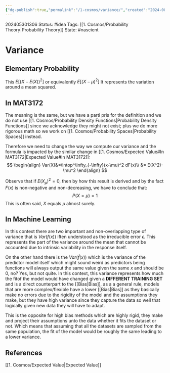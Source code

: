 ```yaml
---
{"dg-publish":true,"permalink":"/1-cosmos/variance/","created":"2024-08-31T23:47:14.119-04:00","updated":"2024-12-13T08:35:57.349-05:00"}
---
```


202405301306
Status: #idea
Tags: [[1. Cosmos/Probability Theory\|Probability Theory]]
State: #nascient
# Variance

## Elementary Probability
This $E[(X-E(X))^2]$ or equivalently $E[(X-\mu)^2]$
It represents the variation around a mean squared.

## In MAT3172
The meaning is the same, but we have a parti pris for the definition and we do not use [[1. Cosmos/Probability Density Functions\|Probability Density Functions]] since we acknowledge they might not exist; plus we do more rigorous math so we work on [[1. Cosmos/Probability Spaces\|Probability Spaces]] instead.

Therefore we need to change the way we compute our variance and the formula is impacted by the similar change in [[1. Cosmos/Expected Value#In MAT3172\|Expected Value#In MAT3172]]:
$$
\begin{align}
Var(X)&=\intop^\infty_{-\infty}(x-\mu)^2 dF(x)\\
&= E(X^2)-\mu^2
\end{align}
$$

Observe that if $E(X_\mu)^2 = 0$, then by how this result is derived and by the fact $F(x)$ is non-negative and non-decreasing, we have to conclude that:
$$
P(X=\mu)=1
$$
This is often said, $X$ equals $\mu$ almost surely.

## In Machine Learning
In this context there are two important and non-overlapping type of variance that is $Var(f(x))$ iften understood as the irreducible error $\epsilon$. This represents the part of the variance around the mean that cannot be accounted due to intrinsic variability in the response itself.

On the other hand there is the $Var(\hat f(x))$ which is the variance of the predictor model itself which might sound weird as predictors being functions will always output the same value given the same $x$ and should be $0$, no? Yes, but not quite. In this context, this variance represents how much the fitof the model would have changed given a **DIFFERENT TRAINING SET** and is a direct counterpart to the [[Bias\|Bias]], as a a general rule, models that are more complex/flexible have a lower [[Bias\|Bias]] as they basically make no errors due to the rigidity of the model and the assumptions they make, but they have high variance since they capture the data so well that logically given new data they will have to adapt. 

This is the opposite for high bias methods which are highly rigid, they make and project their assumptions unto the data whether it fits the dataset or not. Which means that assuming that all the datasets are sampled from the same population, the fit of the model would be roughly the same leading to a lower variance.
## References
[[1. Cosmos/Expected Value\|Expected Value]]